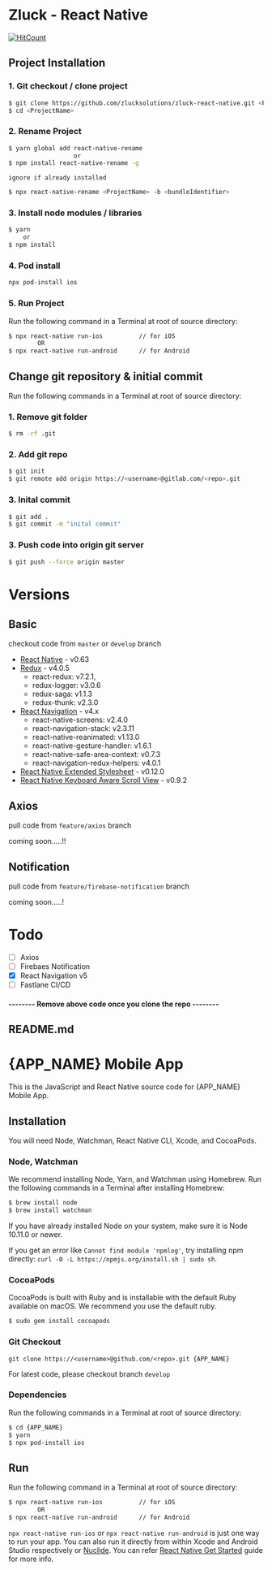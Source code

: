 # Zluck - React Native
[![HitCount](http://hits.dwyl.com/imchintan/zluck-react-native.svg?style=flat)](http://hits.dwyl.com/imchintan/zluck-react-native)
## Project Installation
### 1. Git checkout / clone project
```sh
$ git clone https://github.com/zlucksolutions/zluck-react-native.git <ProjectName>
$ cd <ProjectName>
```
### 2. Rename Project  
```sh
$ yarn global add react-native-rename
                  or
$ npm install react-native-rename -g
```
`ignore if already installed`
```sh
$ npx react-native-rename <ProjectName> -b <bundleIdentifier>
```
### 3. Install node modules / libraries
```sh
$ yarn  
    or  
$ npm install
```
### 4. Pod install
```sh
npx pod-install ios
```
### 5. Run Project

Run the following command in a Terminal at root of source directory:

```sh
$ npx react-native run-ios          // for iOS
        OR
$ npx react-native run-android      // for Android
```

## Change git repository & initial commit 
Run the following commands in a Terminal at root of source directory:

### 1. Remove git folder
```sh
$ rm -rf .git
```
### 2. Add git repo 
```sh
$ git init
$ git remote add origin https://<username>@gitlab.com/<repo>.git
```
### 3. Inital commit
```sh
$ git add .
$ git commit -m "inital commit"
```
### 3. Push code into origin git server
```sh
$ git push --force origin master
```
# Versions
## Basic 
checkout code from `master` or `develop` branch
- [React Native](https://reactnative.dev/docs/getting-started)  - v0.63
- [Redux](https://redux.js.org/introduction/getting-started) - v4.0.5
  - react-redux: v7.2.1, 
  - redux-logger: v3.0.6
  - redux-saga: v1.1.3
  - redux-thunk: v2.3.0
- [React Navigation](https://reactnavigation.org/docs/4.x/getting-started)  - v4.x
  - react-native-screens: v2.4.0
  - react-navigation-stack: v2.3.11 
  - react-native-reanimated: v1.13.0
  - react-native-gesture-handler: v1.6.1
  - react-native-safe-area-context: v0.7.3
  - react-navigation-redux-helpers: v4.0.1
- [React Native Extended Stylesheet](https://github.com/vitalets/react-native-extended-stylesheet) - v0.12.0
- [React Native Keyboard Aware Scroll View](https://github.com/APSL/react-native-keyboard-aware-scroll-view) - v0.9.2
## Axios 
pull code from `feature/axios` branch

coming soon.....!!

## Notification 
pull code from `feature/firebase-notification` branch

coming soon.....!

# Todo
- [ ] Axios
- [ ] Firebaes Notification
- [x] React Navigation v5
- [ ] Fastlane  CI/CD

#### -------- Remove above code once you clone the repo --------


README.md
------------ 

# {APP_NAME} Mobile App
This is the JavaScript and React Native source code for {APP_NAME} Mobile App.


## Installation
You will need Node, Watchman, React Native CLI, Xcode, and CocoaPods.

### Node, Watchman

We recommend installing Node, Yarn, and Watchman using Homebrew. Run the following commands in a Terminal after installing Homebrew:

```sh
$ brew install node
$ brew install watchman
```

If you have already installed Node on your system, make sure it is Node 10.11.0 or newer.

If you get an error like `Cannot find module 'npmlog'`, try installing npm directly: `curl -0 -L https://npmjs.org/install.sh | sudo sh`.


### CocoaPods

CocoaPods is built with Ruby and is installable with the default Ruby available on macOS. We recommend you use the default ruby.

```sh
$ sudo gem install cocoapods
```

### Git Checkout

```base
git clone https://<username>@github.com/<repo>.git {APP_NAME}
```
For latest code, please checkout branch `develop`

### Dependencies

Run the following commands in a Terminal at root of source directory:

``` bash
$ cd {APP_NAME}
$ yarn
$ npx pod-install ios
```

## Run

Run the following command in a Terminal at root of source directory:

```sh
$ npx react-native run-ios          // for iOS
        OR
$ npx react-native run-android      // for Android
```

`npx react-native run-ios` or `npx react-native run-android` is just one way to run your app. You can also run it directly from within Xcode and Android Studio respectively or [Nuclide](https://nuclide.io/). You can refer [React Native Get Started](https://reactnative.dev/docs/getting-started) guide for more info.
